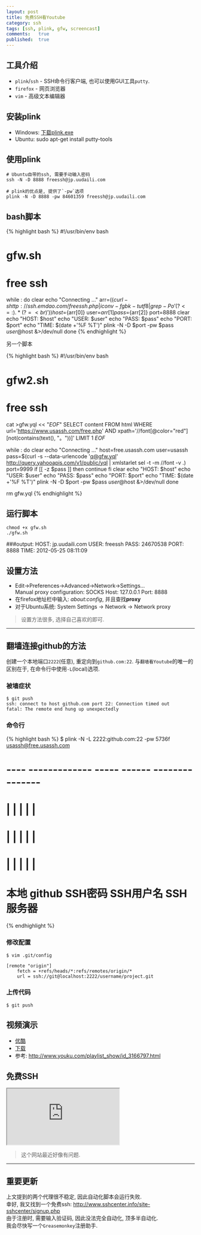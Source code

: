 ```yaml
---
layout: post
title: 免费SSH看Youtube
category: ssh
tags: [ssh, plink, gfw, screencast]
comments:   true
published:  true
---
```


## 工具介绍
- `plink`/`ssh` - SSH命令行客户端, 也可以使用GUI工具`putty`.
- `firefox` - 网页浏览器
- `vim` - 高级文本编辑器

## 安装plink
- Windows: [下载plink.exe](http://the.earth.li/~sgtatham/putty/latest/x86/plink.exe)
- Ubuntu:
    sudo apt-get install putty-tools

## 使用plink

    # Ubuntu自带的ssh, 需要手动输入密码
    ssh -N -D 8888 freessh@jp.uudaili.com

    # plink的优点是, 提供了`-pw`选项
    plink -N -D 8888 -pw 84601359 freessh@jp.uudaili.com

## bash脚本
{% highlight bash %}
#!/usr/bin/env bash
# gfw.sh
# free ssh

while :
do
    clear
    echo "Connecting ..."
    arr=($(
            curl -s http://ssh.emdao.com/freessh.php |
                iconv -f gbk -t utf8 |
                    grep -Po '(?<=: ).*(?=<br)'
    ))
    host=${arr[0]}
    user=${arr[1]}
    pass=${arr[2]}
    port=8888
    clear
    echo "HOST: $host"
    echo "USER: $user"
    echo "PASS: $pass"
    echo "PORT: $port"
    echo "TIME: $(date +'%F %T')"
    plink -N -D $port -pw $pass $user@$host &>/dev/null
done
{% endhighlight %}

另一个脚本

{% highlight bash %}
#!/usr/bin/env bash
# gfw2.sh
# free ssh

cat >gfw.yql << "_EOF_"
SELECT content
FROM html
WHERE url='https://www.usassh.com/free.php'
    AND xpath='//font[@color="red"][not(contains(text(), "。"))]'
LIMIT 1
_EOF_

while :
do
    clear
    echo "Connecting ..."
    host=free.usassh.com
    user=usassh
    pass=$(curl -s --data-urlencode 'q@gfw.yql' http://query.yahooapis.com/v1/public/yql |
            xmlstarlet sel -t -m //font -v .)
    port=9999
    if [[ -z $pass ]]
    then
        continue
    fi
    clear
    echo "HOST: $host"
    echo "USER: $user"
    echo "PASS: $pass"
    echo "PORT: $port"
    echo "TIME: $(date +'%F %T')"
    plink -N -D $port -pw $pass $user@$host &>/dev/null
done

rm gfw.yql
{% endhighlight %}

## 运行脚本
    chmod +x gfw.sh
    ./gfw.sh

###output:
    HOST: jp.uudaili.com
    USER: freessh
    PASS: 24670538
    PORT: 8888
    TIME: 2012-05-25 08:11:09

## 设置方法
- Edit->Preferences->Advanced->Network->Settings...<br>
  Manual proxy configuration: SOCKS Host: 127.0.0.1 Port: 8888
- 在firefox地址栏中输入: _about:config_, 并且查找**proxy**
- 对于Ubuntu系统: System Settings -> Network -> Network proxy

> 设置方法很多, 选择自己喜欢的即可.

----

## 翻墙连接github的方法
创建一个本地端口`2222`(任意), 重定向到`github.com:22`.
与`翻墙看Youtube`的唯一的区别在于, 在命令行中使用`-L`(local)选项.  

### 被墙症状
    $ git push
    ssh: connect to host github.com port 22: Connection timed out
    fatal: The remote end hung up unexpectedly

### 命令行
{% highlight bash %}
$ plink -N -L 2222:github.com:22 -pw 5736f    usassh@free.usassh.com
#             ---- -------------     -----    ------ ---------------
#              |        |              |         |         |
#              |        |              |         |         |
#              |        |              |         |         |
#             本地   github          SSH密码  SSH用户名 SSH服务器
{% endhighlight %}

### 修改配置
    $ vim .git/config
    
    [remote "origin"]
        fetch = +refs/heads/*:refs/remotes/origin/*
        url = ssh://git@localhost:2222/username/project.git

### 上传代码
    $ git push

## 视频演示
- [优酷](http://v.youku.com/v_show/id_XNDAxOTkzNzcy.html)
- [下载](http://ubuntuone.com/4kBLIAdLhlBc0l3PcIUe09)
- 参考: <http://www.youku.com/playlist_show/id_3166797.html>

## 免费SSH
<iframe src="http://ssh.emdao.com/freessh.php" style="background-color: white;"></iframe>

> 这个网站最近好像有问题.  

-----

重要更新
-------

上文提到的两个代理很不稳定, 因此自动化脚本会运行失败.  
幸好, 我又找到一个免费ssh: <http://www.sshcenter.info/site-sshcenter/signup.php>  
由于注册时, 需要输入验证码, 因此没法完全自动化, 顶多半自动化.  
我会尽快写一个`Greasemonkey`注册助手.
